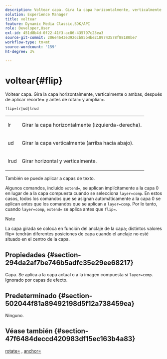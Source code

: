```yaml
---
description: Voltear capa. Gira la capa horizontalmente, verticalmente o ambas, después de aplicar recorte= y antes de rotar= y ampliar=.
solution: Experience Manager
title: voltear
feature: Dynamic Media Classic,SDK/API
role: Developer,User
exl-id: 451d8b4d-0f22-41f3-ac86-435797c23ea3
source-git-commit: 206e4643e3926cb85b4be2189743578f88180be7
workflow-type: tm+mt
source-wordcount: '159'
ht-degree: 3%

---
```


# voltear{#flip}

Voltear capa. Gira la capa horizontalmente, verticalmente o ambas, después de aplicar recorte= y antes de rotar= y ampliar=.

`flip=lr|ud|lrud`

<table id="simpletable_072CA0E24B7146D48AEFD70E51E849C2"> 
 <tr class="strow"> 
  <td class="stentry"> <p> <span class="codeph"> lr  </span> </p> </td> 
  <td class="stentry"> <p>Girar la capa horizontalmente (izquierda-derecha). </p> </td> 
 </tr> 
 <tr class="strow"> 
  <td class="stentry"> <p> <span class="codeph"> ud  </span> </p> </td> 
  <td class="stentry"> <p>Girar la capa verticalmente (arriba hacia abajo). </p> </td> 
 </tr> 
 <tr class="strow"> 
  <td class="stentry"> <p> <span class="codeph"> lrud  </span> </p> </td> 
  <td class="stentry"> <p>Girar horizontal y verticalmente. </p> </td> 
 </tr> 
</table>

También se puede aplicar a capas de texto.

Algunos comandos, incluido `extend=`, se aplican implícitamente a la capa 0 en lugar de a la capa compuesta cuando se selecciona `layer=comp`. En estos casos, todos los comandos que se asignan automáticamente a la capa 0 se aplican antes que los comandos que se aplican a `layer=comp`. Por lo tanto, cuando `layer=comp`, `extend=` se aplica antes que `flip=`.

>[!NOTE]
>
>La capa girada se coloca en función del anclaje de la capa; distintos valores flip= tendrán diferentes posiciones de capa cuando el anclaje no esté situado en el centro de la capa.

## Propiedades {#section-294da2af7be746b5adfc35e29ee68217}

Capa. Se aplica a la capa actual o a la imagen compuesta si `layer=comp`. Ignorado por capas de efecto.

## Predeterminado {#section-502044f81a89492198d5f12a738459ea}

Ninguno.

## Véase también {#section-47f6484deccd420983df15ec163b4a83}

[rotate=](../../../../../is-api/http-ref/image-serving-api-ref/c-http-protocol-reference/c-command-reference/r-rotate.md#reference-12abb086635546ec9ec2e1a793dc1096) ,  [anchor=](../../../../../is-api/http-ref/image-serving-api-ref/c-http-protocol-reference/c-command-reference/r-anchor.md#reference-6661e548ab284b82828d8d94c8ddeb7c)
